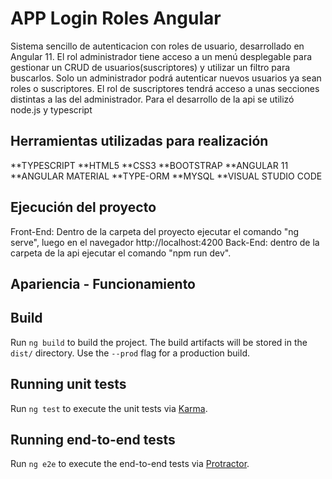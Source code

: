 # APP Login Roles Angular

Sistema sencillo de autenticacion con roles de usuario, desarrollado en Angular 11. El rol administrador tiene acceso a un menú desplegable para gestionar un CRUD de usuarios(suscriptores) y utilizar un filtro para buscarlos. Solo un administrador podrá autenticar nuevos usuarios ya sean roles o suscriptores. El rol de suscriptores tendrá acceso a unas secciones distintas a las del administrador.
Para el desarrollo de la api se utilizó node.js y typescript

## Herramientas utilizadas para realización
**TYPESCRIPT
**HTML5
**CSS3
**BOOTSTRAP
**ANGULAR 11
**ANGULAR MATERIAL
**TYPE-ORM
**MYSQL
**VISUAL STUDIO CODE

## Ejecución del proyecto

Front-End: Dentro de la carpeta del proyecto ejecutar el comando "ng serve", luego en el navegador http://localhost:4200
Back-End: dentro de la carpeta de la api ejecutar el comando "npm run dev".

## Apariencia - Funcionamiento


## Build

Run `ng build` to build the project. The build artifacts will be stored in the `dist/` directory. Use the `--prod` flag for a production build.

## Running unit tests

Run `ng test` to execute the unit tests via [Karma](https://karma-runner.github.io).

## Running end-to-end tests

Run `ng e2e` to execute the end-to-end tests via [Protractor](http://www.protractortest.org/).

